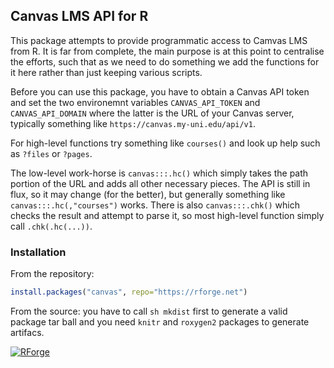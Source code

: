 ## Canvas LMS API for R

This package attempts to provide programmatic access to Camvas LMS from R. It is far from complete, the main purpose is at this point to centralise the efforts, such that as we need to do something we add the functions for it here rather than just keeping various scripts.

Before you can use this package, you have to obtain a Canvas API token and set the two environemnt variables `CANVAS_API_TOKEN` and `CANVAS_API_DOMAIN` where the latter is the URL of your Canvas server, typically something like `https://canvas.my-uni.edu/api/v1`.

For high-level functions try something like `courses()` and look up help such as `?files` or `?pages`.

The low-level work-horse is `canvas:::.hc()` which simply takes the path portion of the URL and adds all other necessary pieces. The API is still in flux, so it may change (for the better), but generally something like `canvas:::.hc(,"courses")` works. There is also `canvas:::.chk()` which checks the result and attempt to parse it, so most high-level function simply call `.chk(.hc(...))`.

### Installation

From the repository:

```r
install.packages("canvas", repo="https://rforge.net")
```

From the source: you have to call `sh mkdist` first to generate a valid package tar ball and you need `knitr` and `roxygen2` packages to generate artifacs.


[![RForge](https://rforge.net/do/versvg/canvaslms)](https://RForge.net/canvaslms)

